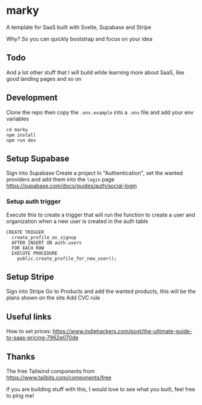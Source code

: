 # marky

A template for SaaS built with Svelte, Supabase and Stripe

Why? So you can quickly bootstrap and focus on your idea

## Todo

And a lot other stuff that I will build while learning more about SaaS, like good landing pages and so on

## Development

Clone the repo then copy the `.env.example` into a `.env` file and add your env variables

```
cd marky
npm install
npm run dev
```

## Setup Supabase

Sign into Supabase
Create a project
In "Authentication", set the wanted providers and add them into the `login` page
https://supabase.com/docs/guides/auth/social-login

### Setup auth trigger

Execute this to create a trigger that will run the function to create a user and organization when a new user is created in the auth table 
```
CREATE TRIGGER
  create_profile_on_signup
  AFTER INSERT ON auth.users
  FOR EACH ROW
  EXECUTE PROCEDURE
    public.create_profile_for_new_user();
```

## Setup Stripe

Sign into Stripe
Go to Products and add the wanted products, this will be the plans shown on the site
Add CVC rule


## Useful links

How to set prices: https://www.indiehackers.com/post/the-ultimate-guide-to-saas-pricing-7962e070de

## Thanks

The free Tailwind components from https://www.tailbits.com/components/free

If you are building stuff with this, I would love to see what you built, feel free to ping me!
